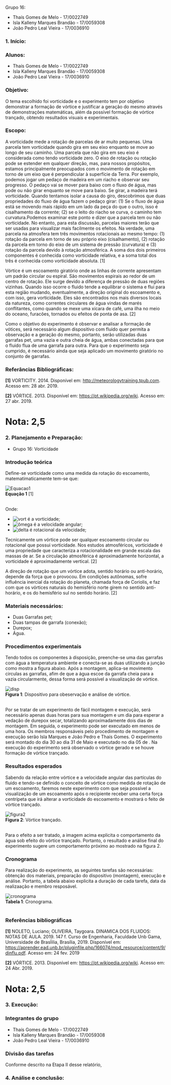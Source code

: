 Grupo 16:
- Thaís Gomes de Melo - 17/0022749
- Isla Kalleny Marques Brandão - 17/0059308
- João Pedro Leal Vieira - 17/0036910

### 1.	Início:
 
### Alunos:
* Thaís Gomes de Melo - 17/0022749
* Isla Kalleny Marques Brandão - 17/0059308
* João Pedro Leal Vieira - 17/0036910 

### Objetivo:
O tema escolhido foi vorticidade e o experimento tem por objetivo demonstrar a formação de vórtice e justificar a geração do mesmo através de demonstrações matemáticas, além da possível formação de vórtice trançado, obtendo resultados visuais e experimentais.

### Escopo:

A vorticidade mede a rotação de parcelas de ar muito pequenas. Uma parcela tem vorticidade quando gira em seu eixo enquanto se move ao longo de seu caminho. Uma parcela que não gira em seu eixo é considerada como tendo vorticidade zero. O eixo de rotação ou rotação pode se estender em qualquer direção, mas, para nossos propósitos, estamos principalmente preocupados com o movimento de rotação em torno de um eixo que é perpendicular à superfície da Terra. Por exemplo, podemos jogar um pedaço de madeira em um riacho e observar seu progresso. O pedaço vai se mover para baixo com o fluxo de água, mas pode ou não girar enquanto se move para baixo. Se girar, a madeira terá vorticidade. Quando tentamos isolar a causa do giro, descobrimos que duas propriedades do fluxo de água fazem o pedaço girar: (1) Se o fluxo de água está se movendo mais rápido em um lado da peça do que o outro, isso é cisalhamento da corrente; (2) se o leito do riacho se curva, o caminho tem curvatura.Podemos examinar este ponto e dizer que a parcela tem ou não vorticidade. No entanto, para esta discussão, parcelas maiores terão que ser usadas para visualizar mais facilmente os efeitos. Na verdade, uma parcela na atmosfera tem três movimentos rotacionais ao mesmo tempo: (1) rotação da parcela em torno de seu próprio eixo (cisalhamento), (2) rotação da parcela em torno do eixo de um sistema de pressão (curvatura) e (3) rotação da parcela devido à rotação atmosférica. A soma dos dois primeiros componentes é conhecida como vorticidade relativa, e a soma total dos três é conhecida como vorticidade absoluta. [1]

Vórtice é um escoamento giratório onde as linhas de corrente apresentam um padrão circular ou espiral. São movimentos espirais ao redor de um centro de rotação. Ele surge devido a diferença de pressão de duas regiões vizinhas. Quando isso ocorre o fluido tende a equilibrar o sistema e flui para esta região mudando, eventualmente, a direção original do escoamento e, com isso, gera vorticidade.
Eles são encontrados nos mais diversos locais da natureza, como correntes circulares de água vindas de marés conflitantes, como quando se mexe uma xícara de café, uma ilha no meio do oceano, furacões, tornados ou efeitos de ponta de asa. [2]

Como o objetivo do experimento é observar e analisar a formação de vótices, será necessário algum dispositivo com fluido quer permita a observação e a geração do mesmo, portanto, serão utilizadas duas garrafas pet, uma vazia e outra cheia de água, ambas conectadas para que o fluido flua de uma garrafa para outra. Para que o experimento seja cumprido, é necessário ainda que seja aplicado um movimento giratório no conjunto de garrafas. 


### Referâncias Bibliográficas:

**[1]** VORTICITY. 2014. Disponível em: <http://meteorologytraining.tpub.com>. Acesso em: 28 abr. 2019.

**[2]** VÓRTICE. 2013. Disponível em: <https://pt.wikipedia.org/wiki>. Acesso em: 27 abr. 2019.

# Nota: 2,5

### 2.	Planejamento e Preparação:

- Grupo 16: Vorticidade 

### Introdução teórica 
Define-se vorticidade como uma medida da rotação do escoamento, matematimaticamente tem-se que:

![Equacao1](https://github.com/lgnsparda/Laboratorio_dinamica_dos_fluidos_12019_FGA/blob/master/grupo_16/Equacao1.PNG)<br/>
**Equação 1** [1]<br/><br/>

Onde:
- ![vort](https://github.com/lgnsparda/Laboratorio_dinamica_dos_fluidos_12019_FGA/blob/master/grupo_16/vort.PNG) é a vorticidade;
- ![ômega](https://github.com/lgnsparda/Laboratorio_dinamica_dos_fluidos_12019_FGA/blob/master/grupo_16/velangular.PNG) é a velocidade angular;
- ![delta](https://github.com/lgnsparda/Laboratorio_dinamica_dos_fluidos_12019_FGA/blob/master/grupo_16/rotacional.PNG) é rotacional da velocidade;

Tecnicamente um vórtice pode ser qualquer escoamento circular ou rotacional que possui vorticidade. Nos estudos atmosféricos, vorticidade é uma propriedade que caracteriza a rotacionalidade em grande escala das massas de ar. Se a circulação atmosférica é aproximadamente horizontal, a vorticidade é aproximadamente vertical. [2]

A direção de rotação que um vórtice adota, sentido horário ou anti-horário, depende da força que o provocou. Em condições autônomas, sofre influência inercial da rotação do planeta, chamada força de Coriolis, e faz com que os vórtices naturais do hemisfério norte girem no sentido anti-horário, e os do hemisfério sul no sentido horário. [2]

### Materiais necessários:
- Duas Garrafas pet;
- Duas tampas de garrafa (conexão);
- Durepox;
- Água.

### Procedimentos experimentais

Tendo todos os componentes à disposição, preenche-se uma das garrafas com água a temperatura ambiente e conecta-se as duas utilizando a junção como mostra a figura abaixo. Após a montagem, aplica-se movimento circulas as garrafas, afim de que a água escoe da garrafa cheia para a vazia circularmente, dessa forma será possível a visualização de vórtice.

![disp](https://github.com/lgnsparda/Laboratorio_dinamica_dos_fluidos_12019_FGA/blob/master/grupo_16/dispos.PNG)<br/>
**Figura 1**: Dispositivo para obeservação e análise de vórtice.<br/><br/>

Por se tratar de um experimento de fácil montagem e execução, será necessário apenas duas horas para sua montagem e um dia para esperar a vedação de durepox secar, totalizando aproximadamente dois dias de montagem. Em seguida, o experimento pode ser executado em menos de uma hora. Os membros responsáveis pelo procedimento de montagem e execução serão Isla Marques e João Pedro e Thaís Gomes. O experimento será montado do dia 30 ao dia 31 de Maio e executado no dia 05 de . Na execução do experimento será observado o vórtice gerado e se houve formação de vórtice trançado.



### Resultados esperados
Sabendo da relação entre vórtice e a velocidade angular das partículas do fluido e tendo-se definido o conceito de vórtice como medida de rotação de um escoamento, faremos neste experimento com que seja possível a visualização de um escoamento após o recipiente receber uma certa força centrípeta que irá alterar a vorticidade do escoamento e mostrará o feito de vórtice trançado.

![figura2](https://github.com/lgnsparda/Laboratorio_dinamica_dos_fluidos_12019_FGA/blob/master/grupo_16/trancado.PNG)<br/>
**Figura 2**: Vórtice trançado.<br/><br/>

Para o efeito a ser tratado, a imagem acima explicita o comportamento da água sob efeito do vórtice trançado. Portanto, o resultado e análise final do experimento sugere um comportamento próximo ao mostrado na figura 2.

### Cronograma
Para realização do experimento, as seguintes tarefas são necessárias: obtenção dos materiais, preparação do dispositivo (montagem), execução e análise. Portanto, a tabela abaixo explicita a duração de cada tarefa, data da realizaação e membro resposável.

![cronograma](https://github.com/lgnsparda/Laboratorio_dinamica_dos_fluidos_12019_FGA/blob/master/grupo_16/nvCronograma.PNG)<br/>
**Tabela 1**: Cronograma.<br/><br/>

### Referências bibliográficas

**[1]** NOLETO, Luciano; OLIVEIRA, Taygoara. DINAMICA DOS FLUIDOS: NOTAS DE AULA. 2019. 147 f. Curso de Engenharia, Faculdade Unb Gama, Universidade de BrasÍilia, Brasília, 2019. Disponível em: <https://aprender.ead.unb.br/pluginfile.php/166074/mod_resource/content/9/dinflu.pdf>. Acesso em: 24 fev. 2019

**[2]** VÓRTICE. 2013. Disponível em: <https://pt.wikipedia.org/wiki>. Acesso em: 24 Abr. 2019.

# Nota: 2,5
    
### 3.	Execução:

### Integrantes do grupo
- Thaís Gomes de Melo - 17/0022749
- Isla Kalleny Marques Brandão - 17/0059308
- João Pedro Leal Vieira - 17/0036910

### Divisão das tarefas
Conforme descrito na Etapa II desse relatório,

### 4.	Análise e conclusão: 

